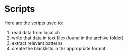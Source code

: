 # Scripts

Here are the scripts used to:

1. read data from local.ch
2. write that data in text files (found in the archive folder)
3. extract relevant patterns
4. create the blacklists in the appropriate format
